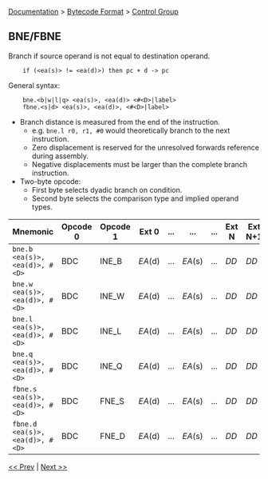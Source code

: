 [Documentation](../../README.md) > [Bytecode Format](../README.md) > [Control Group](../InstructionsControl.md)

## BNE/FBNE

Branch if source operand is not equal to destination operand.

        if (<ea(s)> != <ea(d)>) then pc + d -> pc

General syntax:

        bne.<b|w|l|q> <ea(s)>, <ea(d)> <#<D>|label>
        fbne.<s|d> <ea(s)>, <ea(d)>, <#<D>|label>

* Branch distance is measured from the end of the instruction.
    - e.g. `bne.l r0, r1, #0` would theoretically branch to the next instruction.
    - Zero displacement is reserved for the unresolved forwards reference during assembly.
    - Negative displacements must be larger than the complete branch instruction.
* Two-byte opcode:
    - First byte selects dyadic branch on condition.
    - Second byte selects the comparison type and implied operand types.

| Mnemonic | Opcode 0 | Opcode 1 | Ext 0 | ... | ... | ... | Ext N | Ext N+1 | Ext N+2 | Ext N+3 |
| - | - | - | - | - | - | - | - | - | - | - |
| `bne.b <ea(s)>, <ea(d)>, #<D>` | BDC | INE_B | *EA*(d) | ... | *EA*(s) | ... | *DD* | *DD* | *DD* | *DD* |
| `bne.w <ea(s)>, <ea(d)>, #<D>` | BDC | INE_W | *EA*(d) | ... | *EA*(s) | ... | *DD* | *DD* | *DD* | *DD* |
| `bne.l <ea(s)>, <ea(d)>, #<D>` | BDC | INE_L | *EA*(d) | ... | *EA*(s) | ... | *DD* | *DD* | *DD* | *DD* |
| `bne.q <ea(s)>, <ea(d)>, #<D>` | BDC | INE_Q | *EA*(d) | ... | *EA*(s) | ... | *DD* | *DD* | *DD* | *DD* |
| `fbne.s <ea(s)>, <ea(d)>, #<D>` | BDC | FNE_S | *EA*(d) | ... | *EA*(s) | ... | *DD* | *DD* | *DD* | *DD* |
| `fbne.d <ea(s)>, <ea(d)>, #<D>` | BDC | FNE_D | *EA*(d) | ... | *EA*(s) | ... | *DD* | *DD* | *DD* | *DD* |

[<< Prev](./c_15.md) | [Next >>](./c_17.md)
